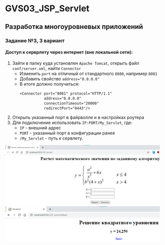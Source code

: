 # GVS03_JSP_Servlet

## Разработка многоуровневых приложений

### Задание №3, 3 вариант

#### Доступ к серврлету через интернет (вне локальной сети):

1. Зайти в папку куда установлен `Apache Tomcat`, открыть файл `conf/server.xml`, найти `Connector`
   - Изменить `port` на отличный от стандартного `8080`, например `8081`
   - Добавить свойство `address="0.0.0.0"`
   - В итоге должно получиться:
     ```
     <Connector port="8081" protocol="HTTP/1.1"
                address="0.0.0.0"
                connectionTimeout="20000"
                redirectPort="8443"/>
      ```
2. Открыть указанный порт в файрволле и в настройках роутера
3. Для подключение использовать `IP:PORT/My_Servlet`, где:
   - `IP` - внешний адрес
   - `PORT` - указанный порт в конфигурации ранее
   - `/My_Servlet` - путь к сервлету.

![Screenshot1](1.png)
![Screenshot2](2.png)
